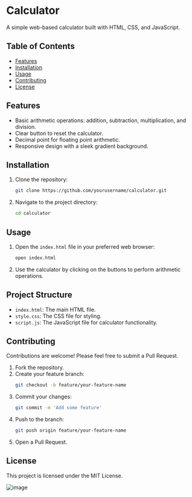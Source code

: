 # Calculator

A simple web-based calculator built with HTML, CSS, and JavaScript.

## Table of Contents
- [Features](#features)
- [Installation](#installation)
- [Usage](#usage)
- [Contributing](#contributing)
- [License](#license)

## Features
- Basic arithmetic operations: addition, subtraction, multiplication, and division.
- Clear button to reset the calculator.
- Decimal point for floating point arithmetic.
- Responsive design with a sleek gradient background.

## Installation
1. Clone the repository:
    ```sh
    git clone https://github.com/yourusername/calculator.git
    ```
2. Navigate to the project directory:
    ```sh
    cd calculator
    ```

## Usage
1. Open the `index.html` file in your preferred web browser:
    ```sh
    open index.html
    ```
2. Use the calculator by clicking on the buttons to perform arithmetic operations.

## Project Structure
- `index.html`: The main HTML file.
- `style.css`: The CSS file for styling.
- `script.js`: The JavaScript file for calculator functionality.

## Contributing
Contributions are welcome! Please feel free to submit a Pull Request.

1. Fork the repository.
2. Create your feature branch:
    ```sh
    git checkout -b feature/your-feature-name
    ```
3. Commit your changes:
    ```sh
    git commit -m 'Add some feature'
    ```
4. Push to the branch:
    ```sh
    git push origin feature/your-feature-name
    ```
5. Open a Pull Request.

## License
This project is licensed under the MIT License.

![image](https://github.com/user-attachments/assets/38a1ae1c-4cb0-47f0-ab8a-f3a9403b91b8)


